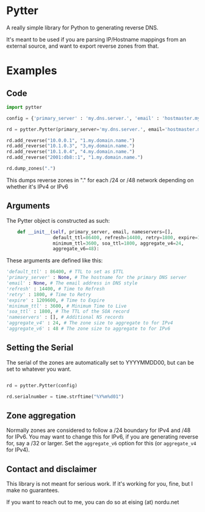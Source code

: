 # Pytter
A really simple library for Python to generating reverse DNS.

It's meant to be used if you are parsing IP/Hostname mappings from an external
source, and want to export reverse zones from that.

# Examples

## Code

```python
import pytter

config = {'primary_server' : 'my.dns.server.', 'email' : 'hostmaster.my.dns.'}

rd = pytter.Pytter(primary_server='my.dns.server.', email='hostmaster.my.dns.')

rd.add_reverse("10.0.0.1", "1.my.domain.name.")
rd.add_reverse("10.1.0.3", "3,my.domain.name.")
rd.add_reverse("10.1.0.4", "4.my.domain.name.")
rd.add_reverse("2001:db8::1", "1.my.domain.name.")

rd.dump_zones(".")
```

This dumps reverse zones in "." for each /24 or /48 network depending on
whether it's IPv4 or IPv6

## Arguments

The Pytter object is constructed as such:

```python
    def __init__(self, primary_server, email, nameservers=[],
                 default_ttl=86400, refresh=14400, retry=1800, expire=1209600,
                 minimum_ttl=3600, soa_ttl=1800, aggregate_v4=24,
                 aggregate_v6=48):
```

These arguments are defined like this:

```python
'default_ttl' : 86400, # TTL to set as $TTL
'primary_server' : None, # The hostname for the primary DNS server
'email' : None, # The email address in DNS style
'refresh' : 14400, # Time to Refresh
'retry' : 1800, # Time to Retry
'expire' : 1209600, # Time to Expire
'minimum_ttl' : 3600, # Minimum Time to Live
'soa_ttl' : 1800, # The TTL of the SOA record
'nameservers' : [], # Additional NS records
'aggregate_v4' : 24, # The zone size to aggregate to for IPv4
'aggregate_v6' : 48 # The zone size to aggregate to for IPv6
```

## Setting the Serial

The serial of the zones are automatically set to YYYYMMDD00, but can be set to
whatever you want.

```python

rd = pytter.Pytter(config)

rd.serialnumber = time.strftime("%Y%m%d01")

```

## Zone aggregation

Normally zones are considered to follow a /24 boundary for IPv4 and /48 for
IPv6. You may want to change this for IPv6, if you are generating reverse for,
say a /32 or larger. Set the `aggregate_v6` option for this (or `aggregate_v4`
for IPv4).

## Contact and disclaimer

This library is not meant for serious work. If it's working for you, fine, but
I make no guarantees.

If you want to reach out to me, you can do so at eising (at) nordu.net
